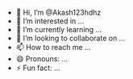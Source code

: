 - 👋 Hi, I’m @Akash123hdhz
- 👀 I’m interested in ...
- 🌱 I’m currently learning ...
- 💞️ I’m looking to collaborate on ...
- 📫 How to reach me ...
- 😄 Pronouns: ...
- ⚡ Fun fact: ...

<!---
Akash123hdhz/Akash123hdhz is a ✨ special ✨ repository because its `README.md` (this file) appears on your GitHub profile.
You can click the Preview link to take a look at your changes.
--->
